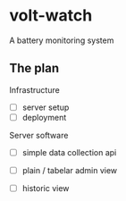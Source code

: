 # volt-watch
A battery monitoring system

## The plan

Infrastructure
- [ ] server setup
- [ ] deployment

Server software
- [ ] simple data collection api
- [ ] plain / tabelar admin view
- [ ] historic view

